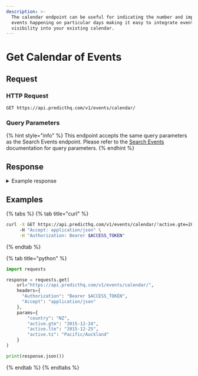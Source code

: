 ```yaml
---
description: >-
  The calendar endpoint can be useful for indicating the number and impact of
  events happening on particular days making it easy to integrate event
  visibility into your existing calendar.
---
```


# Get Calendar of Events

## Request

### HTTP Request

```http
GET https://api.predicthq.com/v1/events/calendar/
```

### Query Parameters

{% hint style="info" %}
This endpoint accepts the same query parameters as the Search Events endpoint. Please refer to the [Search Events](search-events.md) documentation for query parameters.
{% endhint %}

## Response

<details>

<summary>Example response</summary>

Each day in the calendar contains aggregate counts of all _active_ events for that day.

```json
{
  "count": 63,
  "next": null,
  "previous": null,
  "results": [
    {
      "date": "2015-12-24",
      "count": 38,
      "top_rank": 90,
      "top_local_rank": 49,
      "top_aviation_rank": 83,
      "rank_levels": {
        "1": 13,
        "2": 16,
        "3": 8,
        "4": 0,
        "5": 1
      },
      "local_rank_levels": {
        "1": 0,
        "2": 21,
        "3": 12,
        "4": 0,
        "5": 0
      },
      "aviation_rank_levels": {
        "1": 3,
        "2": 2,
        "3": 4,
        "4": 1,
        "5": 0
      },
      "categories": {
        "concerts": 13,
        "festivals": 11,
        "airport-delays": 6,
        "sports": 4,
        "politics": 1,
        "school-holidays": 1,
        "observances": 1,
        "daylight-savings": 1,
        "performing-arts": 1
      },
      "labels": {
        "concert": 13,
        "music": 13,
        "festival": 11,
        "airport": 6,
        "delay": 6,
        "sport": 4,
        "holiday": 2,
        "outdoor": 2,
        "daylight-savings": 1,
        "family": 1,
        "election": 1,
        "movie": 1,
        "observance": 1,
        "performing-arts": 1,
        "school": 1
      }
    },
    {
      "date": "2015-12-25",
      "count": 22,
      "top_rank": 90,
      "top_local_rank": 63,
      "top_aviation_rank": 81,
      "rank_levels": {
        "1": 9,
        "2": 10,
        "3": 1,
        "4": 1,
        "5": 1
      },
      "local_rank_levels": {
        "1": 0,
        "2": 8,
        "3": 6,
        "4": 1,
        "5": 0
      },
      "aviation_rank_levels": {
        "1": 5,
        "2": 6,
        "3": 2,
        "4": 2,
        "5": 0
      },
      "categories": {
        "festivals": 10,
        "sports": 5,
        "concerts": 3,
        "school-holidays": 1,
        "public-holidays": 1,
        "daylight-savings": 1,
        "conferences": 1
      },
      "labels": {
        "festival": 10,
        "sport": 5,
        "concert": 3,
        "music": 3,
        "holiday": 2,
        "outdoor": 2,
        "conference": 1,
        "daylight-savings": 1,
        "education": 1,
        "holiday-national": 1,
        "religion": 1,
        "school": 1
      }
    }
  ]
}
```

</details>

## Examples

{% tabs %}
{% tab title="curl" %}
```bash
curl -X GET https://api.predicthq.com/v1/events/calendar/?active.gte=2015-12-24&active.lte=2015-12-25&active.tz=Pacific/Auckland&country=NZ \
     -H "Accept: application/json" \
     -H "Authorization: Bearer $ACCESS_TOKEN"
```
{% endtab %}

{% tab title="python" %}
```python
import requests

response = requests.get(
    url="https://api.predicthq.com/v1/events/calendar/",
    headers={
      "Authorization": "Bearer $ACCESS_TOKEN",
      "Accept": "application/json"
    },
    params={
        "country": "NZ",
        "active.gte": "2015-12-24",
        "active.lte": "2015-12-25",
        "active.tz": "Pacific/Auckland"
    }
)

print(response.json())
```
{% endtab %}
{% endtabs %}
